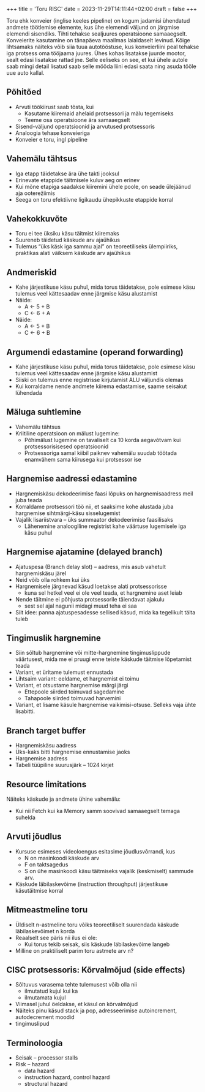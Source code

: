 +++
title = 'Toru RISC'
date = 2023-11-29T14:11:44+02:00
draft = false
+++

Toru ehk konveier (inglise keeles pipeline) on kogum jadamisi ühendatud andmete töötlemise elemente, kus ühe elemendi väljund on järgmise elemendi sisendiks. Tihti tehakse sealjuures operatsioone samaaegselt.
Konveierite kasutamine on tänapäeva maailmas laialdaselt levinud. Kõige lihtsamaks näiteks võib siia tuua autotööstuse, kus konveierliini peal tehakse iga protsess oma tööjaama juures. Ühes kohas lisatakse juurde mootor, sealt edasi lisatakse rattad jne. Selle eeliseks on see, et kui ühele autole saab mingi detail lisatud saab selle mööda liini edasi saata ning asuda tööle uue auto kallal.

Põhitõed
--------------

* Arvuti töökiirust saab tõsta, kui
    * Kasutame kiiremaid ahelaid protsessori ja mälu tegemiseks
    * Teeme osa operatsioone ära samaaegselt
* Sisend-väljund operatsioonid ja arvutused protsessoris
* Analoogia tehase konveieriga
* Konveier e toru, ingl pipeline

Vahemälu tähtsus
----------------

* Iga etapp täidetakse ära ühe takti jooksul
* Erinevate etappide täitmisele kuluv aeg on erinev
* Kui mõne etapiga saadakse kiiremini ühele poole, on
seade ülejäänud aja ooterežiimis
* Seega on toru efektiivne ligikaudu ühepikkuste etappide korral

Vahekokkuvõte
-------------

* Toru ei tee üksiku käsu täitmist kiiremaks
* Suureneb täidetud käskude arv ajaühikus
* Tulemus “üks käsk iga sammu ajal” on teoreetiliseks ülempiiriks, praktikas alati väiksem käskude arv ajaühikus

Andmeriskid 
--------------

* Kahe järjestikuse käsu puhul, mida torus täidetakse, pole esimese käsu tulemus veel kättesaadav enne järgmise käsu alustamist
* Näide:
    * A ← 5 + B
    * C ← 6 + A
* Näide:
    * A ← 5 + B
    * C ← 6 + B

Argumendi edastamine (operand forwarding)
---------------------

* Kahe järjestikuse käsu puhul, mida torus täidetakse, pole
esimese käsu tulemus veel kättesaadav enne järgmise
käsu alustamist
* Siiski on tulemus enne registrisse kirjutamist ALU väljundis
olemas
* Kui korraldame nende andmete kiirema edastamise,
saame seisakut lühendada

Mäluga suhtlemine
------------------

* Vahemälu tähtsus
* Kriitiline operatsioon on mälust lugemine:
    * Põhimälust lugemine on tavaliselt ca 10 korda aegavõtvam kui protsessorisisesed operatsioonid
    * Protsessoriga samal kiibil paiknev vahemälu suudab töötada enamvähem sama kiirusega kui protsessor ise

Hargnemise aadressi edastamine
------------------------

* Hargnemiskäsu dekodeerimise faasi lõpuks on hargnemisaadress meil juba teada
* Korraldame protsessori töö nii, et saaksime kohe alustada juba hargnemise sihtmärgi-käsu sisselugemist
* Vajalik lisariistvara – üks summaator dekodeerimise faasilisaks
    * Lähenemine analoogiline registrist kahe väärtuse lugemisele iga käsu puhul

Hargnemise ajatamine (delayed branch)
---------------------------

* Ajatuspesa (Branch delay slot) – aadress, mis asub vahetult hargnemiskäsu järel
* Neid võib olla rohkem kui üks
* Hargnemisele järgnevad käsud loetakse alati protsessorisse
    * kuna sel hetkel veel ei ole veel teada, et hargnemine aset leiab
* Nende täitmine ei põhjusta protsessorile täiendavat ajakulu
    * sest sel ajal nagunii midagi muud teha ei saa
* Siit idee: panna ajatuspesadesse sellised käsud, mida ka tegelikult täita tuleb

Tingimuslik hargnemine
--------------------

* Siin sõltub hargnemine või mitte-hargnemine tingimuslippude väärtusest, mida me ei pruugi enne teiste käskude täitmise lõpetamist teada
* Variant, et üritame tulemust ennustada
* Lihtsaim variant: eeldame, et hargnemist ei toimu
* Variant, et otsustame hargnemise märgi järgi
    * Ettepoole siirded toimuvad sagedamine
    * Tahapoole siirded toimuvad harvemini
* Variant, et lisame käsule hargnemise vaikimisi-otsuse. Selleks vaja ühte lisabitti.

Branch target buffer
-----------------

* Hargnemiskäsu aadress
* Üks-kaks bitti hargnemise ennustamise jaoks
* Hargnemise aadress
* Tabeli tüüpiline suurusjärk – 1024 kirjet

Resource limitations
------------------

Näiteks käskude ja andmete ühine vahemälu:
* Kui nii Fetch kui ka Memory samm soovivad samaaegselt temaga suhelda

Arvuti jõudlus
-----------

* Kursuse esimeses videoloengus esitasime jõudlusvõrrandi, kus
    * N on masinkoodi käskude arv
    * F on taktsagedus
    * S on ühe masinkoodi käsu täitmiseks vajalik (keskmiselt) sammude arv.
* Käskude läbilaskevõime (instruction throughput) järjestikuse käsutäitmise korral

Mitmeastmeline toru
----------------

* Üldiselt n-astmeline toru võiks teoreetiliselt suurendada käskude läbilaskevõimet n korda
* Reaalselt see päris nii ilus ei ole:
    * Kui torus tekib seisak, siis käskude läbilaskevõime langeb
* Milline on praktiliselt parim toru astmete arv n?

CISC protsessoris: Kõrvalmõjud (side effects)
------------------------

* Sõltuvus varasema tehte tulemusest võib olla nii
    * ilmutatud kujul kui ka
    * ilmutamata kujul
* Viimasel juhul öeldakse, et käsul on kõrvalmõjud
* Näiteks pinu käsud stack ja pop, adresseerimise autoincrement, autodecrement moodid
* tingimuslipud

Terminoloogia
-----------

* Seisak – processor stalls
* Risk – hazard
    * data hazard
    * instruction hazard, control hazard
    * structural hazard